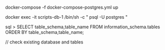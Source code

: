 docker-compose -f docker-compose-postgres.yml up

docker exec -it scripts-db-1 /bin/sh -c " psql -U postgres "

sql > SELECT table_schema,table_name
FROM information_schema.tables
ORDER BY table_schema,table_name; 

// check existing database and tables


